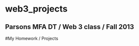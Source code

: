 web3_projects
=============
Parsons MFA DT / Web 3 class / Fall 2013 
-------------
#My Homework / Projects